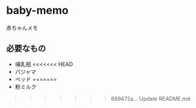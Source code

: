 # baby-memo
赤ちゃんメモ

## 必要なもの
- 哺乳瓶
<<<<<<< HEAD
- パジャマ
- ベッド
=======
- 粉ミルク
>>>>>>> 889472a... Update README.md
